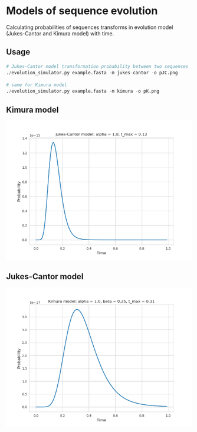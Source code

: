 # Models of sequence evolution
Calculating probabilities of sequences transforms in evolution model (Jukes-Cantor and Kimura model) with time.

## Usage
``` python
# Jukes-Cantor model transformation probability between two sequences
./evolution_simulator.py example.fasta -m jukes-cantor -o pJC.png

# same for Kimura model
./evolution_simulator.py example.fasta -m kimura -o pK.png
```

## Kimura model
![pJK.png](https://github.com/pd410668/Models_of_sequence_evolution/blob/main/demo/pJK.png)

## Jukes-Cantor model
![pJK.png](https://github.com/pd410668/Models_of_sequence_evolution/blob/main/demo/pK.png)
